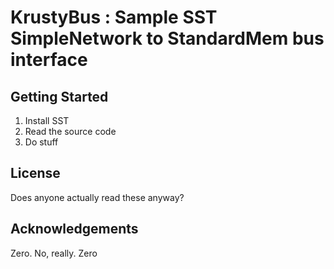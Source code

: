 # KrustyBus : Sample SST SimpleNetwork to StandardMem bus interface

## Getting Started

1. Install SST
2. Read the source code
3. Do stuff

## License

Does anyone actually read these anyway?

## Acknowledgements
Zero. No, really.  Zero
